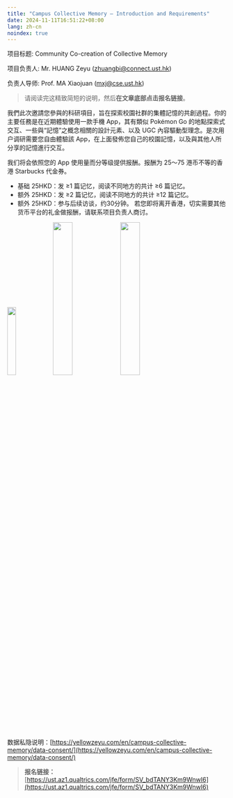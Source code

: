 ```yaml
---
title: "Campus Collective Memory — Introduction and Requirements"
date: 2024-11-11T16:51:22+08:00
lang: zh-cn
noindex: true
---
```


项目标题: Community Co-creation of Collective Memory

项目负责人: Mr. HUANG Zeyu (zhuangbi@connect.ust.hk)

负责人导师: Prof. MA Xiaojuan (mxj@cse.ust.hk)

> 请阅读完这精致简短的说明，然后**在文章底部点击报名链接**。

我們此次邀請您參與的科研項目，旨在探索校園社群的集體記憶的共創過程。你的主要任務是在近期體驗使用一款手機 App，其有類似 Pokémon Go 的地點探索式交互、一些與“記憶”之概念相關的設計元素、以及 UGC 內容驅動型理念。是次用户调研需要您自由體驗該 App，在上面發佈您自己的校園記憶，以及與其他人所分享的記憶進行交互。

我们将会依照您的 App 使用量而分等级提供报酬。报酬为 25～75 港币不等的香港 Starbucks 代金券。
* 基础 25HKD：发 ≥1 篇记忆，阅读不同地方的共计 ≥6 篇记忆。
* 额外 25HKD：发 ≥2 篇记忆，阅读不同地方的共计 ≥12 篇记忆。
* 额外 25HKD：参与后续访谈，约30分钟。
若您即将离开香港，切实需要其他货币平台的礼金做报酬，请联系项目负责人商讨。

<img src="/campus-collective-memory/introduction/1.jpg" style="max-width: 300px; width: 20%">
<img src="/campus-collective-memory/introduction/real-world-1.jpg" style="max-width: 300px; width: 30%">
<img src="/campus-collective-memory/introduction/real-world-2.jpg" style="max-width: 300px; width: 30%">

数据私隐说明：[https://yellowzeyu.com/en/campus-collective-memory/data-consent/](https://yellowzeyu.com/en/campus-collective-memory/data-consent/)

> **报名链接：**[https://ust.az1.qualtrics.com/jfe/form/SV_bdTANY3Km9WnwI6](https://ust.az1.qualtrics.com/jfe/form/SV_bdTANY3Km9WnwI6)